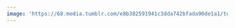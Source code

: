 ```yaml
---
image: 'https://68.media.tumblr.com/e8b382591941c3dda742bfada90de1a1/tumblr_npmcn1ful61tbdx3so1_1280.jpg'
---
```

